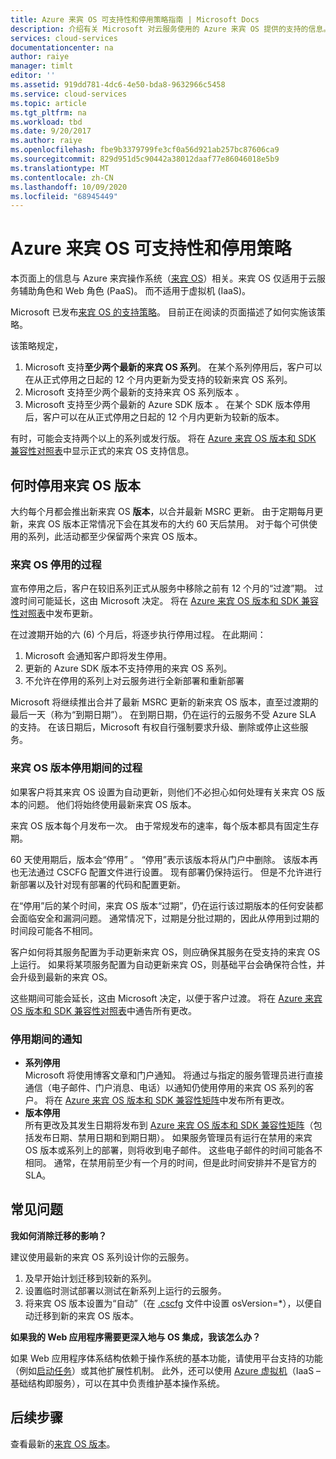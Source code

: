 ```yaml
---
title: Azure 来宾 OS 可支持性和停用策略指南 | Microsoft Docs
description: 介绍有关 Microsoft 对云服务使用的 Azure 来宾 OS 提供的支持的信息。
services: cloud-services
documentationcenter: na
author: raiye
manager: timlt
editor: ''
ms.assetid: 919dd781-4dc6-4e50-bda8-9632966c5458
ms.service: cloud-services
ms.topic: article
ms.tgt_pltfrm: na
ms.workload: tbd
ms.date: 9/20/2017
ms.author: raiye
ms.openlocfilehash: fbe9b3379799fe3cf0a56d921ab257bc87606ca9
ms.sourcegitcommit: 829d951d5c90442a38012daaf77e86046018e5b9
ms.translationtype: MT
ms.contentlocale: zh-CN
ms.lasthandoff: 10/09/2020
ms.locfileid: "68945449"
---
```

# <a name="azure-guest-os-supportability-and-retirement-policy"></a>Azure 来宾 OS 可支持性和停用策略
本页面上的信息与 Azure 来宾操作系统（[来宾 OS](cloud-services-guestos-update-matrix.md)）相关。来宾 OS 仅适用于云服务辅助角色和 Web 角色 (PaaS)。 而不适用于虚拟机 (IaaS)。

Microsoft 已发布[来宾 OS 的支持策略](https://support.microsoft.com/gp/azure-cloud-lifecycle-faq)。 目前正在阅读的页面描述了如何实施该策略。

该策略规定，

1. Microsoft 支持**至少两个最新的来宾 OS 系列**。 在某个系列停用后，客户可以在从正式停用之日起的 12 个月内更新为受支持的较新来宾 OS 系列。
2. Microsoft 支持至少两个最新的支持来宾 OS 系列版本  。
3. Microsoft 支持至少两个最新的 Azure SDK 版本  。 在某个 SDK 版本停用后，客户可以在从正式停用之日起的 12 个月内更新为较新的版本。

有时，可能会支持两个以上的系列或发行版。 将在 [Azure 来宾 OS 版本和 SDK 兼容性对照表](cloud-services-guestos-update-matrix.md)中显示正式的来宾 OS 支持信息。

## <a name="when-a-guest-os-version-is-retired"></a>何时停用来宾 OS 版本
大约每个月都会推出新来宾 OS **版本**，以合并最新 MSRC 更新。 由于定期每月更新，来宾 OS 版本正常情况下会在其发布的大约 60 天后禁用。 对于每个可供使用的系列，此活动都至少保留两个来宾 OS 版本。

### <a name="process-during-a-guest-os-family-retirement"></a>来宾 OS 停用的过程
宣布停用之后，客户在较旧系列正式从服务中移除之前有 12 个月的“过渡”期。 过渡时间可能延长，这由 Microsoft 决定。 将在 [Azure 来宾 OS 版本和 SDK 兼容性对照表](cloud-services-guestos-update-matrix.md)中发布更新。

在过渡期开始的六 (6) 个月后，将逐步执行停用过程。 在此期间：

1. Microsoft 会通知客户即将发生停用。
2. 更新的 Azure SDK 版本不支持停用的来宾 OS 系列。
3. 不允许在停用的系列上对云服务进行全新部署和重新部署

Microsoft 将继续推出合并了最新 MSRC 更新的新来宾 OS 版本，直至过渡期的最后一天（称为“到期日期”）。 在到期日期，仍在运行的云服务不受 Azure SLA 的支持。 在该日期后，Microsoft 有权自行强制要求升级、删除或停止这些服务。

### <a name="process-during-a-guest-os-version-retirement"></a>来宾 OS 版本停用期间的过程
如果客户将其来宾 OS 设置为自动更新，则他们不必担心如何处理有关来宾 OS 版本的问题。 他们将始终使用最新来宾 OS 版本。

来宾 OS 版本每个月发布一次。 由于常规发布的速率，每个版本都具有固定生存期。

60 天使用期后，版本会“停用”  。 “停用”表示该版本将从门户中删除。 该版本再也无法通过 CSCFG 配置文件进行设置。 现有部署仍保持运行。 但是不允许进行新部署以及针对现有部署的代码和配置更新。

在“停用”后的某个时间，来宾 OS 版本“过期”，仍在运行该过期版本的任何安装都会面临安全和漏洞问题。 通常情况下，过期是分批过期的，因此从停用到过期的时间段可能各不相同。

客户如何将其服务配置为手动更新来宾 OS，则应确保其服务在受支持的来宾 OS 上运行。 如果将某项服务配置为自动更新来宾 OS，则基础平台会确保符合性，并会升级到最新的来宾 OS。

这些期间可能会延长，这由 Microsoft 决定，以便于客户过渡。 将在 [Azure 来宾 OS 版本和 SDK 兼容性对照表](cloud-services-guestos-update-matrix.md)中通告所有更改。

### <a name="notifications-during-retirement"></a>停用期间的通知
* **系列停用** <br>Microsoft 将使用博客文章和门户通知。 将通过与指定的服务管理员进行直接通信（电子邮件、门户消息、电话）以通知仍使用停用的来宾 OS 系列的客户。 将在 [Azure 来宾 OS 版本和 SDK 兼容性矩阵](cloud-services-guestos-update-matrix.md)中发布所有更改。
* **版本停用** <br>所有更改及其发生日期将发布到 [Azure 来宾 OS 版本和 SDK 兼容性矩阵](cloud-services-guestos-update-matrix.md)（包括发布日期、禁用日期和到期日期）。 如果服务管理员有运行在禁用的来宾 OS 版本或系列上的部署，则将收到电子邮件。 这些电子邮件的时间可能各不相同。 通常，在禁用前至少有一个月的时间，但是此时间安排并不是官方的 SLA。

## <a name="frequently-asked-questions"></a>常见问题
**我如何消除迁移的影响？**

建议使用最新的来宾 OS 系列设计你的云服务。

1. 及早开始计划迁移到较新的系列。
2. 设置临时测试部署以测试在新系列上运行的云服务。
3. 将来宾 OS 版本设置为“自动”（在 [.cscfg](cloud-services-model-and-package.md#cscfg) 文件中设置 osVersion=*），以便自动迁移到新的来宾 OS 版本。

**如果我的 Web 应用程序需要更深入地与 OS 集成，我该怎么办？**

如果 Web 应用程序体系结构依赖于操作系统的基本功能，请使用平台支持的功能（例如[启动任务](cloud-services-startup-tasks.md)）或其他扩展性机制。 此外，还可以使用 [Azure 虚拟机](https://azure.microsoft.com/documentation/scenarios/virtual-machines/)（IaaS – 基础结构即服务），可以在其中负责维护基本操作系统。

## <a name="next-steps"></a>后续步骤
查看最新的[来宾 OS 版本](cloud-services-guestos-update-matrix.md)。
